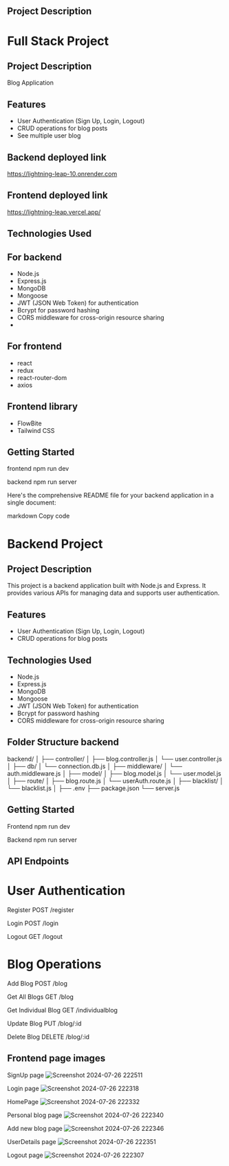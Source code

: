 
## Project Description
# Full Stack  Project

## Project Description
Blog Application
## Features
- User Authentication (Sign Up, Login, Logout)
- CRUD operations for blog posts
- See multiple user blog

## Backend deployed link
https://lightning-leap-10.onrender.com

## Frontend deployed link
https://lightning-leap.vercel.app/

## Technologies Used
## For backend
- Node.js
- Express.js
- MongoDB
- Mongoose
- JWT (JSON Web Token) for authentication
- Bcrypt for password hashing
- CORS middleware for cross-origin resource sharing
- 
 ## For frontend
- react
- redux
- react-router-dom
- axios

## Frontend library
- FlowBite
- Tailwind CSS

## Getting Started
frontend 
npm run dev

backend
npm run server


Here's the comprehensive README file for your backend application in a single document:

markdown
Copy code
# Backend Project

## Project Description

This project is a backend application built with Node.js and Express. It provides various APIs for managing data and supports user authentication.

## Features

- User Authentication (Sign Up, Login, Logout)
- CRUD operations for blog posts

## Technologies Used

- Node.js
- Express.js
- MongoDB
- Mongoose
- JWT (JSON Web Token) for authentication
- Bcrypt for password hashing
- CORS middleware for cross-origin resource sharing



## Folder Structure backend
backend/
│
├── controller/
│   ├── blog.controller.js
│   └── user.controller.js
│
├── db/
│   └── connection.db.js
│
├── middleware/
│   └── auth.middleware.js
│
├── model/
│   ├── blog.model.js
│   └── user.model.js
│
├── route/
│   ├── blog.route.js
│   └── userAuth.route.js
│
├── blacklist/
│   └── blacklist.js
│
├── .env
├── package.json
└── server.js


## Getting Started
Frontend
npm run dev

Backend
npm run server

## API Endpoints
# User Authentication

Register
POST /register

Login
POST /login

Logout
GET /logout

# Blog Operations
Add Blog
POST /blog

Get All Blogs
GET /blog

Get Individual Blog
GET /individualblog

Update Blog
PUT /blog/:id

Delete Blog
DELETE /blog/:id

## Frontend page images
 SignUp page
![Screenshot 2024-07-26 222511](https://github.com/user-attachments/assets/0e1a219d-2df7-4b88-af32-23fef823a6cc)

Login page
![Screenshot 2024-07-26 222318](https://github.com/user-attachments/assets/b498e89f-c6fd-416d-b21b-749699131886)

HomePage
![Screenshot 2024-07-26 222332](https://github.com/user-attachments/assets/c82b2f20-ffad-4ef3-bcdd-0ba14214be1c)

Personal blog page
![Screenshot 2024-07-26 222340](https://github.com/user-attachments/assets/545bfe91-1eb8-46b5-99a8-eb0677936f13)

Add new blog page
![Screenshot 2024-07-26 222346](https://github.com/user-attachments/assets/4891c1b5-0ac7-4d7d-a387-085c77a60b63)

UserDetails page
![Screenshot 2024-07-26 222351](https://github.com/user-attachments/assets/6ee62fc6-d27f-42f9-853b-c7df1d093b4e)

Logout page
![Screenshot 2024-07-26 222307](https://github.com/user-attachments/assets/a39f0d3c-ecb4-4b11-9f9d-dbe34f92db39)
